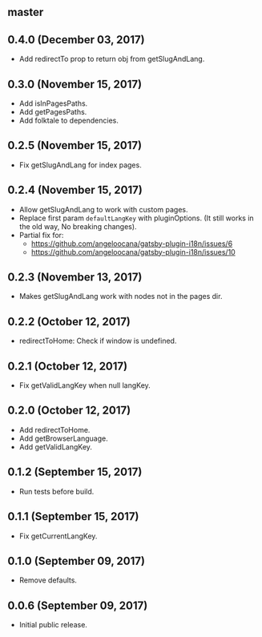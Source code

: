 ## master

## 0.4.0 (December 03, 2017)

* Add redirectTo prop to return obj from getSlugAndLang.

## 0.3.0 (November 15, 2017)

* Add isInPagesPaths.
* Add getPagesPaths.
* Add folktale to dependencies.

## 0.2.5 (November 15, 2017)

* Fix getSlugAndLang for index pages.

## 0.2.4 (November 15, 2017)

* Allow getSlugAndLang to work with custom pages.
* Replace first param `defaultLangKey` with pluginOptions. (It still works in the old way, No breaking changes).
* Partial fix for:
  - https://github.com/angeloocana/gatsby-plugin-i18n/issues/6
  - https://github.com/angeloocana/gatsby-plugin-i18n/issues/10

## 0.2.3 (November 13, 2017)

* Makes getSlugAndLang work with nodes not in the pages dir.

## 0.2.2 (October 12, 2017)

* redirectToHome: Check if window is undefined.

## 0.2.1 (October 12, 2017)

* Fix getValidLangKey when null langKey.

## 0.2.0 (October 12, 2017)

* Add redirectToHome.
* Add getBrowserLanguage.
* Add getValidLangKey.

## 0.1.2 (September 15, 2017)

* Run tests before build.

## 0.1.1 (September 15, 2017)

* Fix getCurrentLangKey.

## 0.1.0 (September 09, 2017)

* Remove defaults.

## 0.0.6 (September 09, 2017)

* Initial public release.
